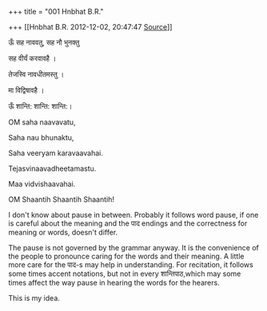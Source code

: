 +++
title = "001 Hnbhat B.R."

+++
[[Hnbhat B.R.	2012-12-02, 20:47:47 [Source](https://groups.google.com/g/samskrita/c/BB9aAEwTTGs)]]



ऊँ सह नाववतु, सह नौ भुनक्तु

 सह वीर्यं करवावहै ।

तेजस्वि नावधीतमस्तु ।

 मा विद्विषावहै ।

ऊँ शान्ति: शान्ति: शान्ति:।

  

  

OM saha naavavatu,

Saha nau bhunaktu,

Saha veeryam karavaavahai.

Tejasvinaavadheetamastu.

Maa vidvishaavahai.

OM Shaantih Shaantih Shaantih!

  

I don't know about pause in between. Probably it follows word pause, if one is careful about the meaning and the पाद endings and the correctness for meaning or words, doesn't differ.

  

The pause is not governed by the grammar anyway. It is the convenience of the people to pronounce caring for the words and their meaning. A little more care for the पाद-s may help in understanding. For recitation, it follows some times accent notations, but not in every शान्तिपाठ,which may some times affect the way pause in hearing the words for the hearers.

  

  

This is my idea.

  

  

